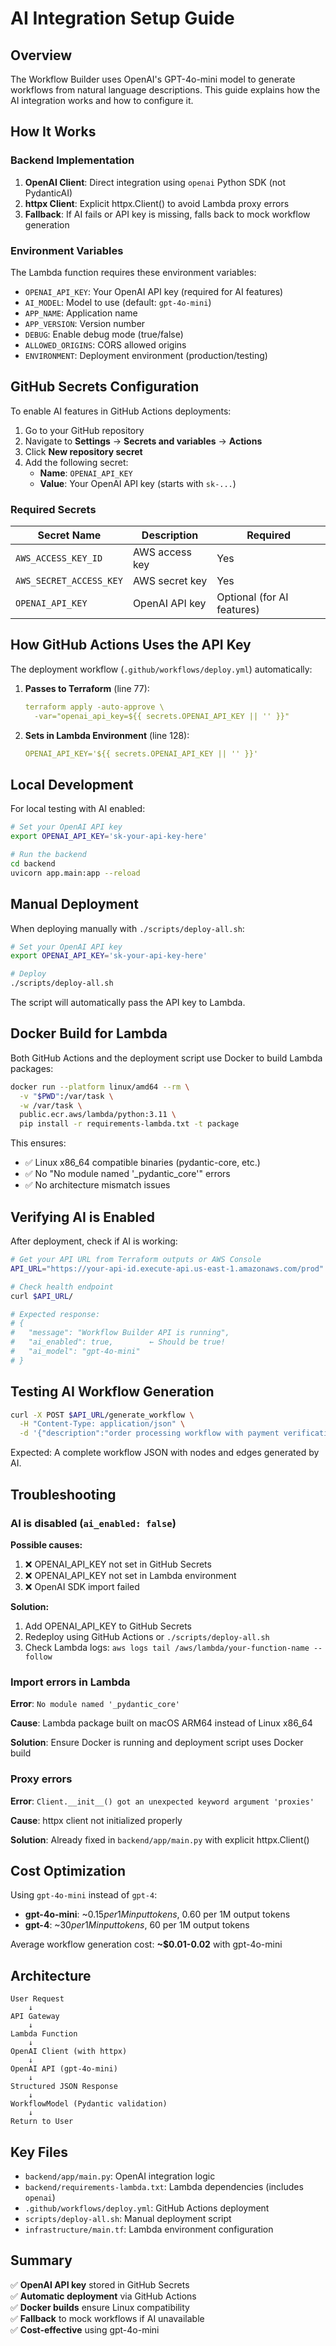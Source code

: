 # AI Integration Setup Guide

## Overview

The Workflow Builder uses OpenAI's GPT-4o-mini model to generate workflows from natural language descriptions. This guide explains how the AI integration works and how to configure it.

## How It Works

### Backend Implementation

1. **OpenAI Client**: Direct integration using `openai` Python SDK (not PydanticAI)
2. **httpx Client**: Explicit httpx.Client() to avoid Lambda proxy errors
3. **Fallback**: If AI fails or API key is missing, falls back to mock workflow generation

### Environment Variables

The Lambda function requires these environment variables:

- `OPENAI_API_KEY`: Your OpenAI API key (required for AI features)
- `AI_MODEL`: Model to use (default: `gpt-4o-mini`)
- `APP_NAME`: Application name
- `APP_VERSION`: Version number
- `DEBUG`: Enable debug mode (true/false)
- `ALLOWED_ORIGINS`: CORS allowed origins
- `ENVIRONMENT`: Deployment environment (production/testing)

## GitHub Secrets Configuration

To enable AI features in GitHub Actions deployments:

1. Go to your GitHub repository
2. Navigate to **Settings** → **Secrets and variables** → **Actions**
3. Click **New repository secret**
4. Add the following secret:
   - **Name**: `OPENAI_API_KEY`
   - **Value**: Your OpenAI API key (starts with `sk-...`)

### Required Secrets

| Secret Name | Description | Required |
|------------|-------------|----------|
| `AWS_ACCESS_KEY_ID` | AWS access key | Yes |
| `AWS_SECRET_ACCESS_KEY` | AWS secret key | Yes |
| `OPENAI_API_KEY` | OpenAI API key | Optional (for AI features) |

## How GitHub Actions Uses the API Key

The deployment workflow (`.github/workflows/deploy.yml`) automatically:

1. **Passes to Terraform** (line 77):
   ```yaml
   terraform apply -auto-approve \
     -var="openai_api_key=${{ secrets.OPENAI_API_KEY || '' }}"
   ```

2. **Sets in Lambda Environment** (line 128):
   ```yaml
   OPENAI_API_KEY='${{ secrets.OPENAI_API_KEY || '' }}'
   ```

## Local Development

For local testing with AI enabled:

```bash
# Set your OpenAI API key
export OPENAI_API_KEY='sk-your-api-key-here'

# Run the backend
cd backend
uvicorn app.main:app --reload
```

## Manual Deployment

When deploying manually with `./scripts/deploy-all.sh`:

```bash
# Set your OpenAI API key
export OPENAI_API_KEY='sk-your-api-key-here'

# Deploy
./scripts/deploy-all.sh
```

The script will automatically pass the API key to Lambda.

## Docker Build for Lambda

Both GitHub Actions and the deployment script use Docker to build Lambda packages:

```bash
docker run --platform linux/amd64 --rm \
  -v "$PWD":/var/task \
  -w /var/task \
  public.ecr.aws/lambda/python:3.11 \
  pip install -r requirements-lambda.txt -t package
```

This ensures:
- ✅ Linux x86_64 compatible binaries (pydantic-core, etc.)
- ✅ No "No module named '_pydantic_core'" errors
- ✅ No architecture mismatch issues

## Verifying AI is Enabled

After deployment, check if AI is working:

```bash
# Get your API URL from Terraform outputs or AWS Console
API_URL="https://your-api-id.execute-api.us-east-1.amazonaws.com/prod"

# Check health endpoint
curl $API_URL/

# Expected response:
# {
#   "message": "Workflow Builder API is running",
#   "ai_enabled": true,        ← Should be true!
#   "ai_model": "gpt-4o-mini"
# }
```

## Testing AI Workflow Generation

```bash
curl -X POST $API_URL/generate_workflow \
  -H "Content-Type: application/json" \
  -d '{"description":"order processing workflow with payment verification"}'
```

Expected: A complete workflow JSON with nodes and edges generated by AI.

## Troubleshooting

### AI is disabled (`ai_enabled: false`)

**Possible causes:**
1. ❌ OPENAI_API_KEY not set in GitHub Secrets
2. ❌ OPENAI_API_KEY not set in Lambda environment
3. ❌ OpenAI SDK import failed

**Solution:**
1. Add OPENAI_API_KEY to GitHub Secrets
2. Redeploy using GitHub Actions or `./scripts/deploy-all.sh`
3. Check Lambda logs: `aws logs tail /aws/lambda/your-function-name --follow`

### Import errors in Lambda

**Error**: `No module named '_pydantic_core'`

**Cause**: Lambda package built on macOS ARM64 instead of Linux x86_64

**Solution**: Ensure Docker is running and deployment script uses Docker build

### Proxy errors

**Error**: `Client.__init__() got an unexpected keyword argument 'proxies'`

**Cause**: httpx client not initialized properly

**Solution**: Already fixed in `backend/app/main.py` with explicit httpx.Client()

## Cost Optimization

Using `gpt-4o-mini` instead of `gpt-4`:
- **gpt-4o-mini**: ~$0.15 per 1M input tokens, ~$0.60 per 1M output tokens
- **gpt-4**: ~$30 per 1M input tokens, ~$60 per 1M output tokens

Average workflow generation cost: **~$0.01-0.02** with gpt-4o-mini

## Architecture

```
User Request
    ↓
API Gateway
    ↓
Lambda Function
    ↓
OpenAI Client (with httpx)
    ↓
OpenAI API (gpt-4o-mini)
    ↓
Structured JSON Response
    ↓
WorkflowModel (Pydantic validation)
    ↓
Return to User
```

## Key Files

- `backend/app/main.py`: OpenAI integration logic
- `backend/requirements-lambda.txt`: Lambda dependencies (includes `openai`)
- `.github/workflows/deploy.yml`: GitHub Actions deployment
- `scripts/deploy-all.sh`: Manual deployment script
- `infrastructure/main.tf`: Lambda environment configuration

## Summary

✅ **OpenAI API key** stored in GitHub Secrets  
✅ **Automatic deployment** via GitHub Actions  
✅ **Docker builds** ensure Linux compatibility  
✅ **Fallback** to mock workflows if AI unavailable  
✅ **Cost-effective** using gpt-4o-mini  
